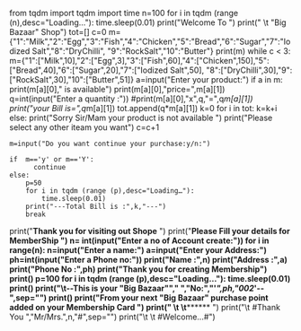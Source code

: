from tqdm import tqdm
import time
n=100
for i in tqdm (range (n),desc="Loading…"):
    time.sleep(0.01)
print("Welcome To ") 
print(" \t \"Big Bazaar\" Shop")
tot=[]
c=0
m={"1":"Milk","2":"Egg","3":"Fish","4":"Chicken","5":"Bread","6":"Sugar","7":"Iodized Salt","8":"DryChilli",
   "9":"RockSalt","10":"Butter"}
print(m)
while c < 3:
    m={"1":["Milk",10],"2":["Egg",3],"3":["Fish",60],"4":["Chicken",150],"5":["Bread",40],"6":["Sugar",20],"7":["Iodized Salt",50],
       "8":["DryChilli",30],"9":["RockSalt",30],"10":["Butter",51]}
    a=input("Enter your product:")
    if a in m:
      print(m[a][0]," is available")
      print(m[a][0],"price=",m[a][1])
      q=int(input("Enter a quantity :"))
      #print(m[a][0],"x",q,"=",q*m[a][1])
      print("your Bill is=",q*m[a][1])
      tot.append(q*m[a][1])
      k=0
      for i in tot:
        k=k+i
    else:
        print("Sorry Sir/Mam your product is not available ")
        print("Please select any other iteam you want")
        c=c+1
        
    m=input("Do you want continue your purchase:y/n:")

    if  m=='y' or m=='Y':
          continue
    else:
        p=50
        for i in tqdm (range (p),desc="Loading…"):
            time.sleep(0.01)
        print("---Total Bill is :",k,"---")
        break
print("**Thank you for visiting out Shope** ")
print("**Please Fill your details for MemberShip **")
n= int(input("Enter a no of Account create:"))
for i in range(n):
    n=input("Enter a name:")
    a=input("Enter your Address:")
    ph=int(input("Enter a Phone no:"))
    print("Name :",n)
    print("Address :",a)
    print("Phone No :",ph)
    print("**Thank you for creating Membership**")
    print()
    p=100
    for i in tqdm (range (p),desc="Loading…"):
        time.sleep(0.01)
    print()
    print("\t--This is your \"Big Bazaar\""," ","No:","\'*",ph,"002*\'--",sep="")
    print()
    print("From your next \"Big Bazaar\" purchase point added on your Membership Card ")
    print(" \t \t********** ")
    print("\t #Thank You ","Mr/Mrs.",n,"#",sep="")
    print("\t \t #Welcome...#")

